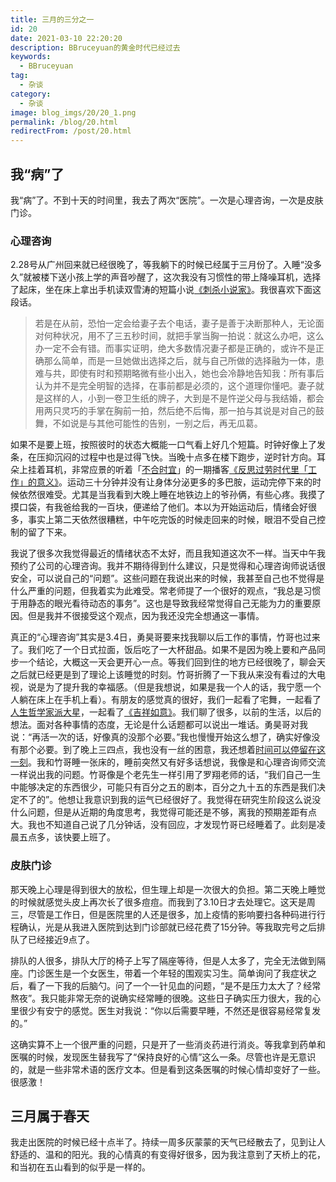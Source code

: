 ```yaml
---
title: 三月的三分之一
id: 20
date: 2021-03-10 22:20:20
description: BBruceyuan的黄金时代已经过去
keywords:
  - BBruceyuan
tag:
  - 杂谈
category:
  - 杂谈
image: blog_imgs/20/20_1.png
permalink: /blog/20.html
redirectFrom: /post/20.html
---
```


## 我“病”了

我“病”了。不到十天的时间里，我去了两次“医院”。一次是心理咨询，一次是皮肤门诊。

### 心理咨询

2.28号从广州回来就已经很晚了，等我躺下的时候已经属于三月份了。入睡“没多久”就被楼下送小孩上学的声音吵醒了，这次我没有习惯性的带上降噪耳机，选择了起床，坐在床上拿出手机读双雪涛的短篇小说[《刺杀小说家》](https://book.douban.com/subject/27116235/)。我很喜欢下面这段话。

> 若是在从前，恐怕一定会给妻子去个电话，妻子是善于决断那种人，无论面对何种状况，用不了三五秒时间，就把手掌当胸一拍说：就这么办吧，这么办一定不会有错。而事实证明，绝大多数情况妻子都是正确的，或许不是正确那么简单，而是一旦她做出选择之后，就与自己所做的选择融为一体，患难与共，即使有时和预期略微有些小出入，她也会冷静地告知我：所有事后认为并不是完全明智的选择，在事前都是必须的，这个道理你懂吧。妻子就是这样的人，小到一卷卫生纸的牌子，大到是不是忤逆父母与我结婚，都会用两只灵巧的手掌在胸前一拍，然后绝不后悔，那一拍与其说是对自己的鼓舞，不如说是与其他可能性的告别，一别之后，再无瓜葛。

如果不是要上班，按照彼时的状态大概能一口气看上好几个短篇。时钟好像上了发条，在压抑沉闷的过程中也是过得飞快。当晚十点多在楼下跑步，逆时针方向。耳朵上挂着耳机，非常应景的听着「[不合时宜](https://www.xiaoyuzhoufm.com/podcast/5e280fb8418a84a0461fd076)」的一期播客[《反思过劳时代里「工作」的意义》](https://www.xiaoyuzhoufm.com/episode/600beca11248f7fde55744b1)。运动三十分钟并没有让身体分泌更多的多巴胺，运动完停下来的时候依然很难受。尤其是当我看到大晚上睡在地铁边上的爷孙俩，有些心疼。我摸了摸口袋，有我爸给我的一百块，便递给了他们。本以为开始运动后，情绪会好很多，事实上第二天依然很糟糕，中午吃完饭的时候走回来的时候，眼泪不受自己控制的留了下来。

我说了很多次我觉得最近的情绪状态不太好，而且我知道这次不一样。当天中午我预约了公司的心理咨询。我并不期待得到什么建议，只是觉得和心理咨询师说话很安全，可以说自己的“问题”。这些问题在我说出来的时候，我甚至自己也不觉得是什么严重的问题，但我着实为此难受。常老师提了一个很好的观点，“我总是习惯于用静态的眼光看待动态的事务”。这也是导致我经常觉得自己无能为力的重要原因。但是我并不很接受这个观点，因为我还没完全想通这一事情。

真正的“心理咨询”其实是3.4日，勇昊哥要来找我聊以后工作的事情，竹哥也过来了。我们吃了一个日式拉面，饭后吃了一大杯甜品。如果不是因为晚上要和产品同步一个结论，大概这一天会更开心一点。等我们回到住的地方已经很晚了，聊会天之后就已经更是到了理论上该睡觉的时刻。竹哥折腾了一下我从来没有看过的大电视，说是为了提升我的幸福感。（但是我想说，如果是我一个人的话，我宁愿一个人躺在床上在手机上看）。有朋友的感觉真的很好，我们一起看了宅舞，一起看了[人生哲学家派大星](https://www.bilibili.com/video/BV1uf4y127Ab?p=2)，一起看了[《吉祥如意》](https://movie.douban.com/subject/35068230/)。我们聊了很多，以前的生活，以后的想法。面对各种事情的态度，无论是什么话题都可以说出一堆话。勇昊哥对我说：“再活一次的话，好像真的没那个必要。”我也慢慢开始这么想了，确实好像没有那个必要。到了晚上三四点，我也没有一丝的困意，我还想着[时间可以停留在这一刻](https://www.bilibili.com/video/BV1uf4y127Ab?p=2)。我和竹哥睡一张床的，睡前突然又有好多话想说，我像是和心理咨询师交流一样说出我的问题。竹哥像是个老先生一样引用了罗翔老师的话，“我们自己一生中能够决定的东西很少，可能只有百分之五的剧本，百分之九十五的东西是我们决定不了的”。他想让我意识到我的运气已经很好了。我觉得在研究生阶段这么说没什么问题，但是从近期的角度思考，我觉得可能还是不够，离我的预期差距有点大。我也不知道自己说了几分钟话，没有回应，才发现竹哥已经睡着了。此刻是凌晨五点多，该快要上班了。

### 皮肤门诊

那天晚上心理是得到很大的放松，但生理上却是一次很大的负担。第二天晚上睡觉的时候就感觉头皮上再次长了很多痘痘。而我到了3.10日才去处理它。这天是周三，尽管是工作日，但是医院里的人还是很多，加上疫情的影响要扫各种码进行行程确认，光是从我进入医院到达到门诊部就已经花费了15分钟。等我取完号之后排队了已经接近9点了。

排队的人很多，排队大厅的椅子上写了隔座等待，但是人太多了，完全无法做到隔座。门诊医生是一个女医生，带着一个年轻的围观实习生。简单询问了我症状之后，看了一下我的后脑勺。问了一个一针见血的问题，“是不是压力太大了？经常熬夜”。我只能非常无奈的说确实经常睡的很晚。这些日子确实压力很大，我的心里很少有安宁的感觉。医生对我说：“你以后需要早睡，不然还是很容易经常复发的。”

这确实算不上一个很严重的问题，只是开了一些消炎药进行消炎。等我拿到药单和医嘱的时候，发现医生替我写了“保持良好的心情”这么一条。尽管也许是无意识的，就是一些非常术语的医疗文本。但是看到这条医嘱的时候心情却变好了一些。很感激！

## 三月属于春天

我走出医院的时候已经十点半了。持续一周多灰蒙蒙的天气已经散去了，见到让人舒适的、温和的阳光。我的心情真的有变得好很多，因为我注意到了天桥上的花，和当初在五山看到的似乎是一样的。
